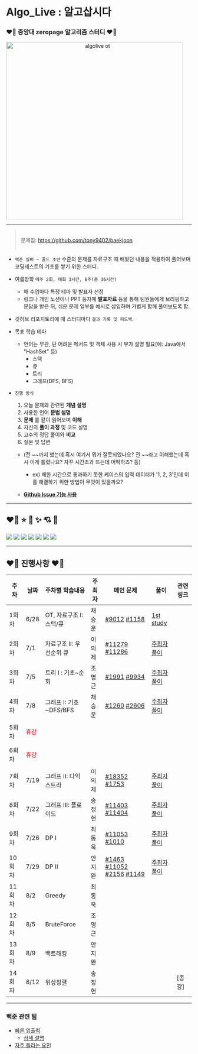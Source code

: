 # Algo_Live : 알고삽시다

### ❤️‍🔥 중앙대 zeropage 알고리즘 스터디 ❤️‍🔥

<a href="https://wiki.zeropage.org/wiki.php/%EC%95%8C%EA%B3%A0%EC%82%BD%EC%8B%9C%EB%8B%A4" style="text-align:center;">
    <img width="480" alt="algolive ot" src="https://user-images.githubusercontent.com/12531340/175253286-bd82c4af-0168-4f51-b256-e6a66a1d5201.png" >
</a>

---

> </br>문제집: https://github.com/tony9402/baekjoon</br></br>

- `백준 실버 ~ 골드 초반` 수준의 문제를 자료구조 때 배웠던 내용을 적용하여 풀어보며 코딩테스트의 기초를 쌓기 위한 스터디.

- 여름방학 `매주 2회, 매회 3시간, 6주(총 36시간)`

  - 매 수업마다 특정 테마 및 발표자 선정
  - 링크나 개인 노션이나 PPT 등자체 **발표자료** 등을 통해 팀원들에게 브리핑하고 문답을 받은 뒤, 쉬운 문제 일부를 예시로 삽입하며 가볍게 함께 풀어보도록 함.

- 깃허브 리포지토리에 매 스터디마다 `결과 기록 및 피드백`.

- 목표 학습 테마
  - 언어는 무관, 단 어려운 메서드 및 객체 사용 시 부가 설명 필요(예: Java에서 "HashSet" 등)
    - 스택
    - 큐
    - 트리
    - 그래프(DFS, BFS)
- `진행 방식`

  1. 오늘 문제와 관련된 **개념 설명**
  2. 사용한 언어 **문법 설명**
  3. **문제** 를 같이 읽어보며 **이해**
  4. 자신의 **풀이 과정** 및 코드 설명
  5. 고수의 정답 풀이와 **비교**
  6. 질문 및 답변

  - (전 ~~까지 했는데 혹시 여기서 뭐가 잘못되었나요? 전 ~~라고 이해했는데 혹시 이게 틀렸나요? 자꾸 시간초과 뜨는데 어떡하죠? 등)

    - ex) 제한 시간으로 통과하기 못한 케이스의 입력 데이터가 '1, 2, 3'인데 이를 해결하기 위한 방법이 무엇이 있을까요?

  - [**Github Issue 기능 사용**](https://github.com/AlgoLive/AlgoLive_Session/issues/2)

---

## ❤️‍🔥 ⭐️ 🔫 ✨ 💘 🎉

<a href="https://solved.ac/winluck">
<img src="https://mazassumnida.wtf/api/v2/generate_badge?boj=winluck"></a>

<a href="https://solved.ac/synoti21">
<img src="https://mazassumnida.wtf/api/v2/generate_badge?boj=synoti21"></a>

<a href="https://solved.ac/dwchoi0610">
<img src="https://mazassumnida.wtf/api/v2/generate_badge?boj=dwchoi0610"></a>

<a href="https://solved.ac/mgmg612">
<img src="https://mazassumnida.wtf/api/v2/generate_badge?boj=mgmg612"></a>

<a href="https://solved.ac/k424">
<img src="https://mazassumnida.wtf/api/v2/generate_badge?boj=k424"></a>

<a href="https://solved.ac/rokaf72781110">
<img src="https://mazassumnida.wtf/api/v2/generate_badge?boj=rokaf72781110"></a>

<a href="https://solved.ac/euije">
<img src="https://mazassumnida.wtf/api/v2/generate_badge?boj=euije"></a>

---

## ❤️‍🔥 진행사항 ❤️‍🔥

| 주차   | 날짜 | 주차별 학습내용          | 주최자 | 메인 문제                                                                                       | 풀이                                      | 관련 링크                          |
| ------ | ---- | ------------------------ | ------ | ----------------------------------------------------------------------------------------------- | ----------------------------------------- | ---------------------------------- |
| 1회차  | 6/28 | OT, 자료구조 I: 스택/큐  | 채승운 | [#9012](https://www.acmicpc.net/problem/9012) [#1158](https://www.acmicpc.net/problem/1158)     | [1st study](./1st%20study/)               |  |
| 2회차  | 7/1  | 자료구조 II: 우선순위 큐 | 이의제 | [#11279](https://www.acmicpc.net/problem/11279) [#11286](https://www.acmicpc.net/problem/11286) | [주최자 풀이](./2nd%20study/Codes/) |
| 3회차  | 7/5  | 트리 I : 기초~순회       | 조명근 | [#1991](https://www.acmicpc.net/problem/1991) [#9934](https://www.acmicpc.net/problem/9934)     | [주최자 풀이](./3rd%20study/Codes/)       |
| 4회차  | 7/8  | 그래프 I: 기초~DFS/BFS   | 채승운 | [#1260](https://www.acmicpc.net/problem/1260) [#2606](https://www.acmicpc.net/problem/2606)  | [주최자 풀이](./4th%20study/Codes/)                                            |
| 5회차 | <p style="color:red">휴강</p> | ||||
| 6회차 | <p style="color:red">휴강</p> | ||||
| 7회차  | 7/19 | 그래프 II: 다익스트라   | 이의제 | [#18352](https://www.acmicpc.net/problem/18352) [#1753](https://www.acmicpc.net/problem/1753)  | [주최자 풀이](./7th%20study/Codes/) | |
| 8회차  | 7/22 | 그래프 III: 플로이드    | 송정현 | [#11403](https://www.acmicpc.net/problem/11403) [#11404](https://www.acmicpc.net/problem/11404) | [주최자 풀이](./8th%20study/Codes/) | |
| 9회차  | 7/26 | DP I                     | 최동욱 | [#11053](https://www.acmicpc.net/problem/11053) [#1010](https://www.acmicpc.net/problem/1010)                                                                                               |  [주최자 풀이](./9th%20study/Codes/)                                            |                                    |
| 10회차  | 7/29 | DP II                    | 안지완 | [#1463](https://www.acmicpc.net/problem/1463) [#11052](https://www.acmicpc.net/problem/11052) [#2156](https://www.acmicpc.net/problem/2156) [#1149](https://www.acmicpc.net/problem/1149)                                                                                               | [주최자 풀이](./10th%20study)                                          |                                    |
| 11회차  | 8/2 | Greedy              | 최동욱 |                                                                                                 |                                           |                                    |
| 12회차 | 8/5 | BruteForce                   | 조명근      |                                                                                                 |                                           |                                    |
| 13회차 | 8/9  | 백트래킹                 | 안지완      |                                                                                                 |                                           |                      |
| 14회차   | 8/12    | 위상정렬                 | 송정현      |                                                                                                 |                                           |                 [종강]                   |

---

### 백준 관련 팁

- [빠른 입출력](https://www.acmicpc.net/problem/15552)
  - [상세 설명](https://www.acmicpc.net/board/view/22716)
- [자주 틀리는 요인](https://www.acmicpc.net/blog/view/70)
